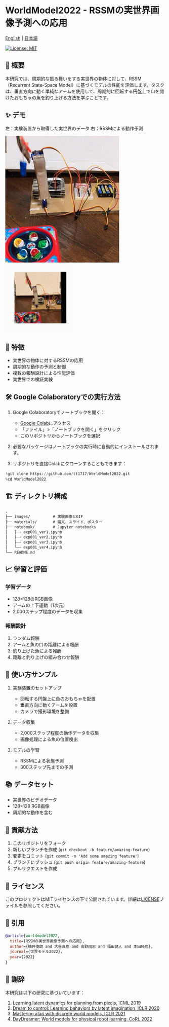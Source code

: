 # WorldModel2022 - RSSMの実世界画像予測への応用

[English](README.md) | [日本語](README_JA.md)

[![License: MIT](https://img.shields.io/badge/License-MIT-yellow.svg)](https://opensource.org/licenses/MIT)

## 🌟 概要

本研究では、周期的な振る舞いをする実世界の物体に対して、RSSM（Recurrent State-Space Model）に基づくモデルの性能を評価します。タスクは、垂直方向に動く単純なアームを使用して、周期的に回転する円盤上で口を開けたおもちゃの魚を釣り上げる方法を学ぶことです。

## ✨ デモ

左：実験装置から取得した実世界のデータ
右：RSSMによる動作予測

![実世界データ](images/setup1.gif)
![RSSM予測](images/random.gif)

## 🚀 特徴

- 実世界の物体に対するRSSMの応用
- 周期的な動作の予測と制御
- 複数の報酬設計による性能評価
- 実世界での検証実験

## 🛠️ Google Colaboratoryでの実行方法

1. Google Colaboratoryでノートブックを開く：
   - [Google Colab](https://colab.research.google.com)にアクセス
   - 「ファイル」>「ノートブックを開く」をクリック
   - このリポジトリからノートブックを選択

2. 必要なパッケージはノートブックの実行時に自動的にインストールされます。

3. リポジトリを直接Colabにクローンすることもできます：
```python
!git clone https://github.com/tt1717/WorldModel2022.git
%cd WorldModel2022
```

## 🏗️ ディレクトリ構成

```
.
├── images/          # 実験画像とGIF
├── materials/       # 論文、スライド、ポスター
├── notebook/        # Jupyter notebooks
│   ├── exp001_ver1.ipynb
│   ├── exp001_ver2.ipynb
│   ├── exp001_ver3.ipynb
│   └── exp001_ver4.ipynb
└── README.md
```

## 📈 学習と評価

### 学習データ
- 128×128のRGB画像
- アームの上下運動（1次元）
- 2,000ステップ程度のデータを収集

### 報酬設計
1. ランダム報酬
2. アームと魚の口の距離による報酬
3. 釣り上げた魚による報酬
4. 距離と釣り上げの組み合わせ報酬

## 📝 使い方サンプル

1. 実験装置のセットアップ
   - 回転する円盤上に魚のおもちゃを配置
   - 垂直方向に動くアームを設置
   - カメラで撮影環境を整備

2. データ収集
   - 2,000ステップ程度の動作データを収集
   - 画像処理による魚の位置検出

3. モデルの学習
   - RSSMによる状態予測
   - 300ステップ先までの予測

## 📚 データセット

- 実世界のビデオデータ
- 128×128 RGB画像
- 周期的な動作を含む

## 🤝 貢献方法

1. このリポジトリをフォーク
2. 新しいブランチを作成 (`git checkout -b feature/amazing-feature`)
3. 変更をコミット (`git commit -m 'Add some amazing feature'`)
4. ブランチにプッシュ (`git push origin feature/amazing-feature`)
5. プルリクエストを作成

## 🪪 ライセンス

このプロジェクトはMITライセンスの下で公開されています。詳細は[LICENSE](LICENSE)ファイルを参照してください。

## 📝 引用

```bibtex
@article{worldmodel2022,
  title={RSSMの実世界画像予測への応用},
  author={楠井俊朗 and 大谷真也 and 高野剛志 and 福田健人 and 本田純也},
  journal={世界モデル2022},
  year={2022}
}
```

## 🙏 謝辞

本研究は以下の研究に基づいています：

1. [Learning latent dynamics for planning from pixels, ICML 2019](https://arxiv.org/abs/1811.04551)
2. [Dream to control: Learning behaviors by latent imagination, ICLR 2020](https://arxiv.org/abs/1912.01603)
3. [Mastering atari with discrete world models, ICLR 2021](https://arxiv.org/abs/2010.02193)
4. [DayDreamer: World models for physical robot learning, CoRL 2022](https://arxiv.org/abs/2206.14176) 